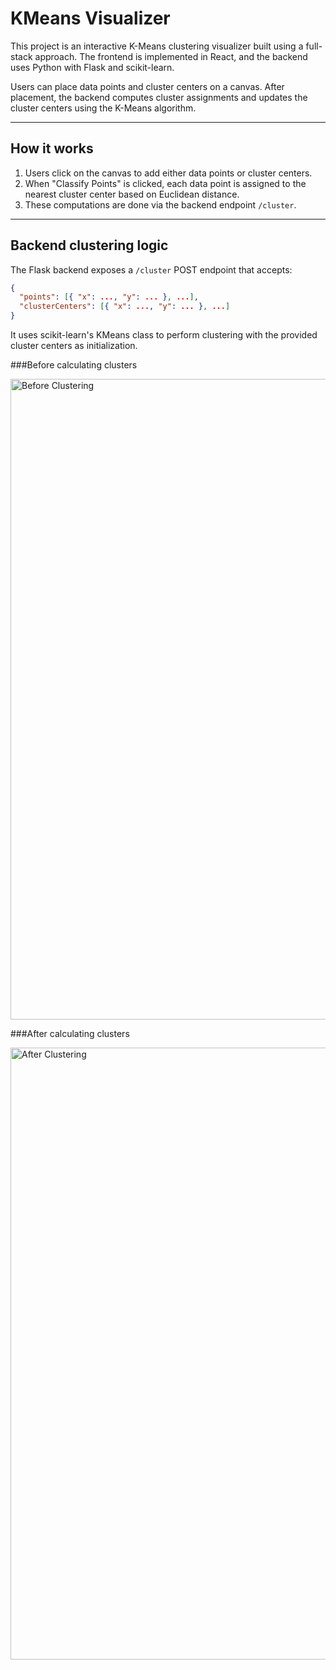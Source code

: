 # KMeans Visualizer

This project is an interactive K-Means clustering visualizer built using a full-stack approach. The frontend is implemented in React, and the backend uses Python with Flask and scikit-learn.

Users can place data points and cluster centers on a canvas. After placement, the backend computes cluster assignments and updates the cluster centers using the K-Means algorithm.

---

## How it works

1. Users click on the canvas to add either data points or cluster centers.
2. When "Classify Points" is clicked, each data point is assigned to the nearest cluster center based on Euclidean distance.
3. These computations are done via the backend endpoint `/cluster`.

---

## Backend clustering logic

The Flask backend exposes a `/cluster` POST endpoint that accepts:

```json
{
  "points": [{ "x": ..., "y": ... }, ...],
  "clusterCenters": [{ "x": ..., "y": ... }, ...]
}
```

It uses scikit-learn's KMeans class to perform clustering with the provided cluster centers as initialization.

###Before calculating clusters

<img width="1025" alt="Before Clustering" src="https://github.com/user-attachments/assets/3ef67f8a-6316-47eb-8e39-4f572fb6ee8e" />

###After calculating clusters

<img width="979" alt="After Clustering" src="https://github.com/user-attachments/assets/0324895d-80c7-4d2c-85b8-76db0919bdc3" />

